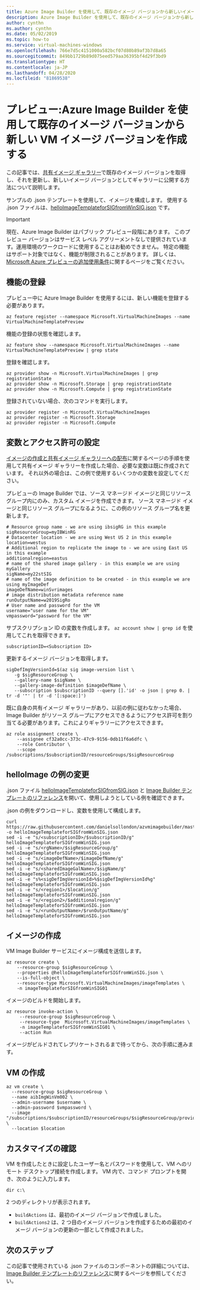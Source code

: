 ```yaml
---
title: Azure Image Builder を使用して、既存のイメージ バージョンから新しいイメージ バージョンを作成する (プレビュー)
description: Azure Image Builder を使用して、既存のイメージ バージョンから新しい VM イメージ バージョンを作成します。
author: cynthn
ms.author: cynthn
ms.date: 05/02/2019
ms.topic: how-to
ms.service: virtual-machines-windows
ms.openlocfilehash: 766e7d5c4151000a582bcf07d80b89af3b7d8a65
ms.sourcegitcommit: 849bb1729b89d075eed579aa36395bf4d29f3bd9
ms.translationtype: HT
ms.contentlocale: ja-JP
ms.lasthandoff: 04/28/2020
ms.locfileid: "81869538"
---
```

# <a name="preview-create-a-new-vm-image-version-from-an-existing-image-version-using-azure-image-builder"></a>プレビュー:Azure Image Builder を使用して既存のイメージ バージョンから新しい VM イメージ バージョンを作成する

この記事では、[共有イメージ ギャラリー](shared-image-galleries.md)で既存のイメージ バージョンを取得し、それを更新し、新しいイメージ バージョンとしてギャラリーに公開する方法について説明します。

サンプルの .json テンプレートを使用して、イメージを構成します。 使用する .json ファイルは、[helloImageTemplateforSIGfromWinSIG.json](https://raw.githubusercontent.com/danielsollondon/azvmimagebuilder/master/quickquickstarts/2_Creating_a_Custom_Win_Shared_Image_Gallery_Image_from_SIG/helloImageTemplateforSIGfromWinSIG.json) です。 

> [!IMPORTANT]
> 現在、Azure Image Builder はパブリック プレビュー段階にあります。
> このプレビュー バージョンはサービス レベル アグリーメントなしで提供されています。運用環境のワークロードに使用することはお勧めできません。 特定の機能はサポート対象ではなく、機能が制限されることがあります。 詳しくは、[Microsoft Azure プレビューの追加使用条件](https://azure.microsoft.com/support/legal/preview-supplemental-terms/)に関するページをご覧ください。

## <a name="register-the-features"></a>機能の登録
プレビュー中に Azure Image Builder を使用するには、新しい機能を登録する必要があります。

```azurecli-interactive
az feature register --namespace Microsoft.VirtualMachineImages --name VirtualMachineTemplatePreview
```

機能の登録の状態を確認します。

```azurecli-interactive
az feature show --namespace Microsoft.VirtualMachineImages --name VirtualMachineTemplatePreview | grep state
```

登録を確認します。

```azurecli-interactive
az provider show -n Microsoft.VirtualMachineImages | grep registrationState
az provider show -n Microsoft.Storage | grep registrationState
az provider show -n Microsoft.Compute | grep registrationState
```

登録されていない場合、次のコマンドを実行します。

```azurecli-interactive
az provider register -n Microsoft.VirtualMachineImages
az provider register -n Microsoft.Storage
az provider register -n Microsoft.Compute
```


## <a name="set-variables-and-permissions"></a>変数とアクセス許可の設定

[イメージの作成と共有イメージ ギャラリーへの配布](image-builder-gallery.md)に関するページの手順を使用して共有イメージ ギャラリーを作成した場合、必要な変数は既に作成されています。 それ以外の場合は、この例で使用するいくつかの変数を設定してください。

プレビューの Image Builder では、ソース マネージド イメージと同じリソース グループ内にのみ、カスタム イメージを作成できます。 ソース マネージド イメージと同じリソース グループになるように、この例のリソース グループ名を更新します。

```azurecli-interactive
# Resource group name - we are using ibsigRG in this example
sigResourceGroup=myIBWinRG
# Datacenter location - we are using West US 2 in this example
location=westus
# Additional region to replicate the image to - we are using East US in this example
additionalregion=eastus
# name of the shared image gallery - in this example we are using myGallery
sigName=my22stSIG
# name of the image definition to be created - in this example we are using myImageDef
imageDefName=winSvrimages
# image distribution metadata reference name
runOutputName=w2019SigRo
# User name and password for the VM
username="user name for the VM"
vmpassword="password for the VM"
```

サブスクリプション ID の変数を作成します。 `az account show | grep id` を使用してこれを取得できます。

```azurecli-interactive
subscriptionID=<Subscription ID>
```

更新するイメージ バージョンを取得します。

```azurecli-interactive
sigDefImgVersionId=$(az sig image-version list \
   -g $sigResourceGroup \
   --gallery-name $sigName \
   --gallery-image-definition $imageDefName \
   --subscription $subscriptionID --query [].'id' -o json | grep 0. | tr -d '"' | tr -d '[:space:]')
```


既に自身の共有イメージ ギャラリーがあり、以前の例に従わなかった場合、Image Builder がリソース グループにアクセスできるようにアクセス許可を割り当てる必要があります。これによりギャラリーにアクセスできます。


```azurecli-interactive
az role assignment create \
    --assignee cf32a0cc-373c-47c9-9156-0db11f6a6dfc \
    --role Contributor \
    --scope /subscriptions/$subscriptionID/resourceGroups/$sigResourceGroup
```


## <a name="modify-helloimage-example"></a>helloImage の例の変更
.json ファイル [helloImageTemplateforSIGfromSIG.json](https://raw.githubusercontent.com/danielsollondon/azvmimagebuilder/master/quickquickstarts/2_Creating_a_Custom_Linux_Shared_Image_Gallery_Image_from_SIG/helloImageTemplateforSIGfromSIG.json) と [Image Builder テンプレートのリファレンス](../linux/image-builder-json.md?toc=%2fazure%2fvirtual-machines%2fwindows%2ftoc.json)を開いて、使用しようとしている例を確認できます。 


.json の例をダウンロードし、変数を使用して構成します。 

```azurecli-interactive
curl https://raw.githubusercontent.com/danielsollondon/azvmimagebuilder/master/quickquickstarts/8_Creating_a_Custom_Win_Shared_Image_Gallery_Image_from_SIG/helloImageTemplateforSIGfromWinSIG.json -o helloImageTemplateforSIGfromWinSIG.json
sed -i -e "s/<subscriptionID>/$subscriptionID/g" helloImageTemplateforSIGfromWinSIG.json
sed -i -e "s/<rgName>/$sigResourceGroup/g" helloImageTemplateforSIGfromWinSIG.json
sed -i -e "s/<imageDefName>/$imageDefName/g" helloImageTemplateforSIGfromWinSIG.json
sed -i -e "s/<sharedImageGalName>/$sigName/g" helloImageTemplateforSIGfromWinSIG.json
sed -i -e "s%<sigDefImgVersionId>%$sigDefImgVersionId%g" helloImageTemplateforSIGfromWinSIG.json
sed -i -e "s/<region1>/$location/g" helloImageTemplateforSIGfromWinSIG.json
sed -i -e "s/<region2>/$additionalregion/g" helloImageTemplateforSIGfromWinSIG.json
sed -i -e "s/<runOutputName>/$runOutputName/g" helloImageTemplateforSIGfromWinSIG.json
```

## <a name="create-the-image"></a>イメージの作成

VM Image Builder サービスにイメージ構成を送信します。

```azurecli-interactive
az resource create \
    --resource-group $sigResourceGroup \
    --properties @helloImageTemplateforSIGfromWinSIG.json \
    --is-full-object \
    --resource-type Microsoft.VirtualMachineImages/imageTemplates \
    -n imageTemplateforSIGfromWinSIG01
```

イメージのビルドを開始します。

```azurecli-interactive
az resource invoke-action \
     --resource-group $sigResourceGroup \
     --resource-type  Microsoft.VirtualMachineImages/imageTemplates \
     -n imageTemplateforSIGfromWinSIG01 \
     --action Run 
```

イメージがビルドされてレプリケートされるまで待ってから、次の手順に進みます。


## <a name="create-the-vm"></a>VM の作成

```azurecli-interactive
az vm create \
  --resource-group $sigResourceGroup \
  --name aibImgWinVm002 \
  --admin-username $username \
  --admin-password $vmpassword \
  --image "/subscriptions/$subscriptionID/resourceGroups/$sigResourceGroup/providers/Microsoft.Compute/galleries/$sigName/images/$imageDefName/versions/latest" \
  --location $location
```

## <a name="verify-the-customization"></a>カスタマイズの確認
VM を作成したときに設定したユーザー名とパスワードを使用して、VM へのリモート デスクトップ接続を作成します。 VM 内で、コマンド プロンプトを開き、次のように入力します。

```console
dir c:\
```

2 つのディレクトリが表示されます。
- `buildActions` は、最初のイメージ バージョンで作成しました。
- `buildActions2` は、2 つ目のイメージ バージョンを作成するための最初のイメージ バージョンの更新の一部として作成されました。


## <a name="next-steps"></a>次のステップ

この記事で使用されている .json ファイルのコンポーネントの詳細については、[Image Builder テンプレートのリファレンス](../linux/image-builder-json.md?toc=%2fazure%2fvirtual-machines%2fwindows%2ftoc.json)に関するページを参照してください。